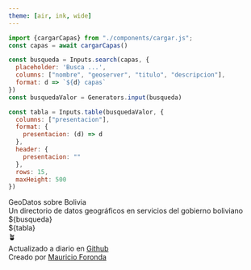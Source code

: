 ```yaml
---
theme: [air, ink, wide]
---
```


<link rel="stylesheet" href="style.css">

```js
import {cargarCapas} from "./components/cargar.js";
const capas = await cargarCapas()
```

```js
const busqueda = Inputs.search(capas, {
  placeholder: 'Busca ...',
  columns: ["nombre", "geoserver", "titulo", "descripcion"],
  format: d => `${d} capas`
})
const busquedaValor = Generators.input(busqueda)
```

```js
const tabla = Inputs.table(busquedaValor, {
  columns: ["presentacion"],
  format: {
    presentacion: (d) => d
  },
  header: {
    presentacion: ""
  },
  rows: 15,
  maxHeight: 500
})
```
<div class="header">
  <div class="title">
    GeoDatos sobre Bolivia
  </div>
  <div class="subtitle">
    Un directorio de datos geográficos en servicios del gobierno boliviano
  </div>
</div>

<div class="">
  <div class="listado">
    <div class="busquedaContenedor">${busqueda}</div>
    <div class="tablaContenedor">${tabla}</div>
  </div>
</div>

<div class="footer">
  <div class="plant">🪴</div>
  <div class="footerEntry">
    Actualizado a diario en <a href="https://github.com/mauforonda/geodatos/">Github</a>
  </div>
  <div class="footerEntry">
    Creado por <a href="mailto:mauriforonda@gmail.com">Mauricio Foronda</a>
  </div>
</div>